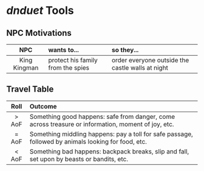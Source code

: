 # _dnduet_ Tools

## NPC Motivations

| NPC | wants to... | so they... |
|:---:|:--- |:--- |
| King Kingman | protect his family from the spies | order everyone outside the castle walls at night |

## Travel Table

| Roll | Outcome |
|:---:|:--- |
| &gt; AoF | Something good happens: safe from danger, come across treasure or information, moment of joy, etc. |
| = AoF | Something middling happens: pay a toll for safe passage, followed by animals looking for food, etc.  |
| &lt; AoF | Something bad happens: backpack breaks, slip and fall, set upon by beasts or bandits, etc. |
